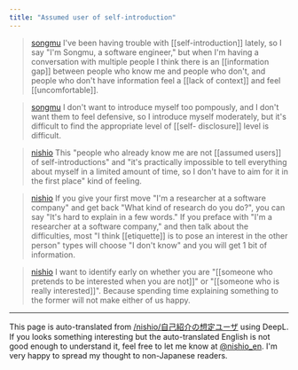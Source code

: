 ```yaml
---
title: "Assumed user of self-introduction"
---
```


> [songmu](https://twitter.com/songmu/status/1658506529132417025) I've been having trouble with [[self-introduction]] lately, so I say "I'm Songmu, a software engineer," but when I'm having a conversation with multiple people I think there is an [[information gap]] between people who know me and people who don't, and people who don't have information feel a [[lack of context]] and feel [[uncomfortable]].

> [songmu](https://twitter.com/songmu/status/1658506754546872320) I don't want to introduce myself too pompously, and I don't want them to feel defensive, so I introduce myself moderately, but it's difficult to find the appropriate level of [[self- disclosure]] level is difficult.

> [nishio](https://twitter.com/nishio/status/1658624882362703873) This "people who already know me are not [[assumed users]] of self-introductions" and "it's practically impossible to tell everything about myself in a limited amount of time, so I don't have to aim for it in the first place" kind of feeling.

> [nishio](https://twitter.com/nishio/status/1658626687108804608) If you give your first move "I'm a researcher at a software company" and get back "What kind of research do you do?", you can say "It's hard to explain in a few words." If you preface with "I'm a researcher at a software company," and then talk about the difficulties, most "I think [[etiquette]] is to pose an interest in the other person" types will choose "I don't know" and you will get 1 bit of information.

> [nishio](https://twitter.com/nishio/status/1658627747214938112) I want to identify early on whether you are "[[someone who pretends to be interested when you are not]]" or "[[someone who is really interested]]". Because spending time explaining something to the former will not make either of us happy.

---
This page is auto-translated from [/nishio/自己紹介の想定ユーザ](https://scrapbox.io/nishio/自己紹介の想定ユーザ) using DeepL. If you looks something interesting but the auto-translated English is not good enough to understand it, feel free to let me know at [@nishio_en](https://twitter.com/nishio_en). I'm very happy to spread my thought to non-Japanese readers.